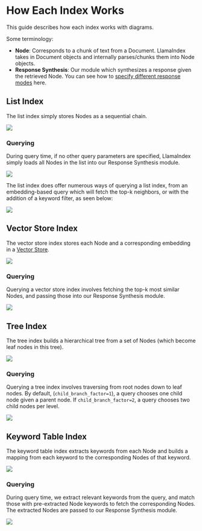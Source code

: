 # How Each Index Works

This guide describes how each index works with diagrams. 

Some terminology:
- **Node**: Corresponds to a chunk of text from a Document. LlamaIndex takes in Document objects and internally parses/chunks them into Node objects.
- **Response Synthesis**: Our module which synthesizes a response given the retrieved Node. You can see how to 
    [specify different response modes](setting-response-mode) here. 

## List Index

The list index simply stores Nodes as a sequential chain.

![](/_static/indices/list.png)

### Querying

During query time, if no other query parameters are specified, LlamaIndex simply loads all Nodes in the list into
our Response Synthesis module.

![](/_static/indices/list_query.png)

The list index does offer numerous ways of querying a list index, from an embedding-based query which 
will fetch the top-k neighbors, or with the addition of a keyword filter, as seen below:

![](/_static/indices/list_filter_query.png)


## Vector Store Index

The vector store index stores each Node and a corresponding embedding in a [Vector Store](vector-store-index).

![](/_static/indices/vector_store.png)

### Querying

Querying a vector store index involves fetching the top-k most similar Nodes, and passing
those into our Response Synthesis module.

![](/_static/indices/vector_store_query.png)

## Tree Index

The tree index builds a hierarchical tree from a set of Nodes (which become leaf nodes in this tree).

![](/_static/indices/tree.png)

### Querying

Querying a tree index involves traversing from root nodes down 
to leaf nodes. By default, (`child_branch_factor=1`), a query
chooses one child node given a parent node. If `child_branch_factor=2`, a query
chooses two child nodes per level.

![](/_static/indices/tree_query.png)

## Keyword Table Index

The keyword table index extracts keywords from each Node and builds a mapping from 
each keyword to the corresponding Nodes of that keyword.

![](/_static/indices/keyword.png)

### Querying

During query time, we extract relevant keywords from the query, and match those with pre-extracted
Node keywords to fetch the corresponding Nodes. The extracted Nodes are passed to our 
Response Synthesis module.

![](/_static/indices/keyword_query.png)
